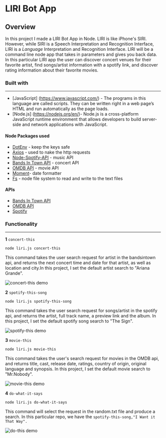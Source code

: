 # LIRI Bot App

## Overview
In this project I made a LIRI Bot App in Node. LIRI is like iPhone's SIRI. However, while SIRI is a Speech Interpretation and Recognition Interface, LIRI is a _Language_ Interpretation and Recognition Interface. LIRI will be a command line node app that takes in parameters and gives you back data. In this particular LIRI app the user can discover concert venues for their favorite artist, find songs/artist information with a spotify link, and discover rating information about their favorite movies. 

### Built with
--- 
- [JavaScript] (https://www.javascript.com/) - The programs in this language are called scripts. They can be written right in a web page’s HTML and run automatically as the page loads.
- [Node.js] (https://nodejs.org/en/)- Node.js is a cross-platform JavaScript runtime environment that allows developers to build server-side and network applications with JavaScript.

#### Node Packages used
- [DotEnv](https://www.npmjs.com/package/dotenv) - keep the keys safe
- [Axios](https://www.npmjs.com/package/axios) - used to nake the http requests
- [Node-Spotify-API](https://www.npmjs.com/package/node-spotify-api) - music API
- [Bands In Town API](http://www.artists.bandsintown.com/bandsintown-api) - concert API
- [OMDB API](http://www.omdbapi.com)  - movie API
- [Moment](https://www.npmjs.com/package/moment)- date formatter
- [Fs](https://www.npmjs.com/package/fs) - node file system to read and write to the text files

#### APIs
- [Bands In Town API](http://www.artists.bandsintown.com/bandsintown-api)
- [OMDB API](http://www.omdbapi.com)
- [Spotify](https://developer.spotify.com/documentation/web-api/)

### Functionality
--- 
**1**   `concert-this` 
        
    node liri.js concert-this
        
This command takes the user search request for artist in the bandsintown api, and returns the next concert time and date for that artist, as well as location and city.In this project, I set the default artist search to "Ariana Grande".

![concert-this demo](./screenshots/concert.gif)

**2**   `spotify-this-song` 
        
    node liri.js spotify-this-song

This command takes the user search request for songs/artist in the spotify api, and returns the artist, full track name, a preview link and the album. In this project, I set the default spotify song search to "The Sign".

![spotify-this demo](./screenshots/spotify.gif)

**3**   `movie-this` 
        
    node liri.js movie-this

This command takes the user's search request for movies in the OMDB api, and returns title, cast, release date, ratings, country of origin, original language and synopsis. In this project, I set the default movie search to "Mr.Nobody".

![movie-this demo](./screenshots/movie.gif)


**4**    `do-what-it-says` 
        
    node liri.js do-what-it-says

This command will select the request in the random.txt file and produce a search. In this particular repo, we have the `spotify-this-song,"I Want it That Way". `

![do-this demo](./screenshots/read.gif)



